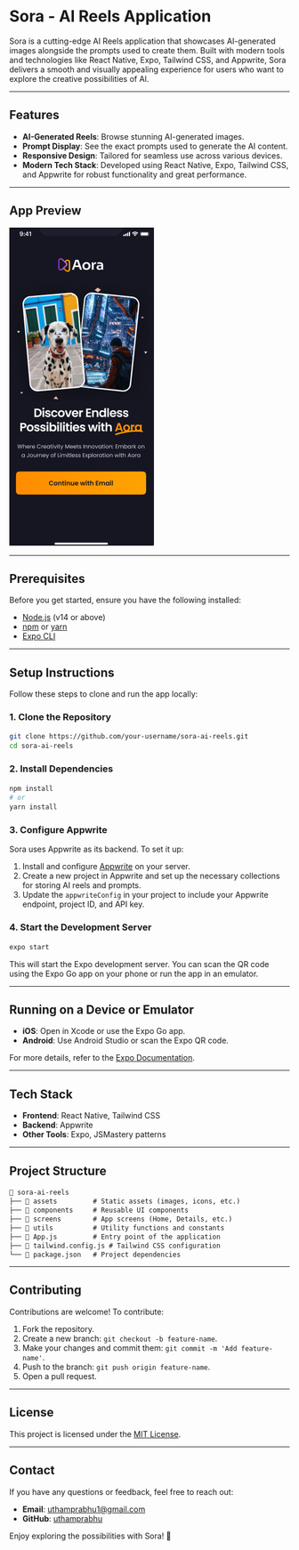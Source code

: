 # Sora - AI Reels Application

Sora is a cutting-edge AI Reels application that showcases AI-generated images alongside the prompts used to create them. Built with modern tools and technologies like React Native, Expo, Tailwind CSS, and Appwrite, Sora delivers a smooth and visually appealing experience for users who want to explore the creative possibilities of AI.

---

## Features

- **AI-Generated Reels**: Browse stunning AI-generated images.
- **Prompt Display**: See the exact prompts used to generate the AI content.
- **Responsive Design**: Tailored for seamless use across various devices.
- **Modern Tech Stack**: Developed using React Native, Expo, Tailwind CSS, and Appwrite for robust functionality and great performance.

---

## App Preview

![Sora App Preview](./assets/app-previews/preview1.png)

---

## Prerequisites

Before you get started, ensure you have the following installed:

- [Node.js](https://nodejs.org/) (v14 or above)
- [npm](https://www.npmjs.com/) or [yarn](https://yarnpkg.com/)
- [Expo CLI](https://expo.dev/)

---

## Setup Instructions

Follow these steps to clone and run the app locally:

### 1. Clone the Repository
```bash
git clone https://github.com/your-username/sora-ai-reels.git
cd sora-ai-reels
```

### 2. Install Dependencies
```bash
npm install
# or
yarn install
```

### 3. Configure Appwrite

Sora uses Appwrite as its backend. To set it up:

1. Install and configure [Appwrite](https://appwrite.io/docs) on your server.
2. Create a new project in Appwrite and set up the necessary collections for storing AI reels and prompts.
3. Update the `appwriteConfig` in your project to include your Appwrite endpoint, project ID, and API key.

### 4. Start the Development Server
```bash
expo start
```

This will start the Expo development server. You can scan the QR code using the Expo Go app on your phone or run the app in an emulator.

---

## Running on a Device or Emulator

- **iOS**: Open in Xcode or use the Expo Go app.
- **Android**: Use Android Studio or scan the Expo QR code.

For more details, refer to the [Expo Documentation](https://docs.expo.dev/).

---

## Tech Stack

- **Frontend**: React Native, Tailwind CSS
- **Backend**: Appwrite
- **Other Tools**: Expo, JSMastery patterns

---

## Project Structure

```plaintext
📂 sora-ai-reels
├── 📂 assets         # Static assets (images, icons, etc.)
├── 📂 components     # Reusable UI components
├── 📂 screens        # App screens (Home, Details, etc.)
├── 📂 utils          # Utility functions and constants
├── 📄 App.js         # Entry point of the application
├── 📄 tailwind.config.js # Tailwind CSS configuration
└── 📄 package.json   # Project dependencies
```

---

## Contributing

Contributions are welcome! To contribute:

1. Fork the repository.
2. Create a new branch: `git checkout -b feature-name`.
3. Make your changes and commit them: `git commit -m 'Add feature-name'`.
4. Push to the branch: `git push origin feature-name`.
5. Open a pull request.

---

## License

This project is licensed under the [MIT License](LICENSE).

---

## Contact

If you have any questions or feedback, feel free to reach out:

- **Email**: uthamprabhu1@gmail.com
- **GitHub**: [uthamprabhu](https://github.com/uthamprabhu)

Enjoy exploring the possibilities with Sora! 🚀
